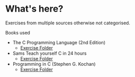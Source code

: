 # What's here?

Exercises from multiple sources otherwise not categorised.

Books used

- The C Programming Language (2nd Edition)
  - [Exercise Folder](the-c-prog-lang/)
- Sams Teach yourself C in 24 hours
  - [Exercise Folder](sams-24-hours-of-c)
- Programming in C (Stephen G. Kochan)
  - [Exercise Folder](programming-in-c)
